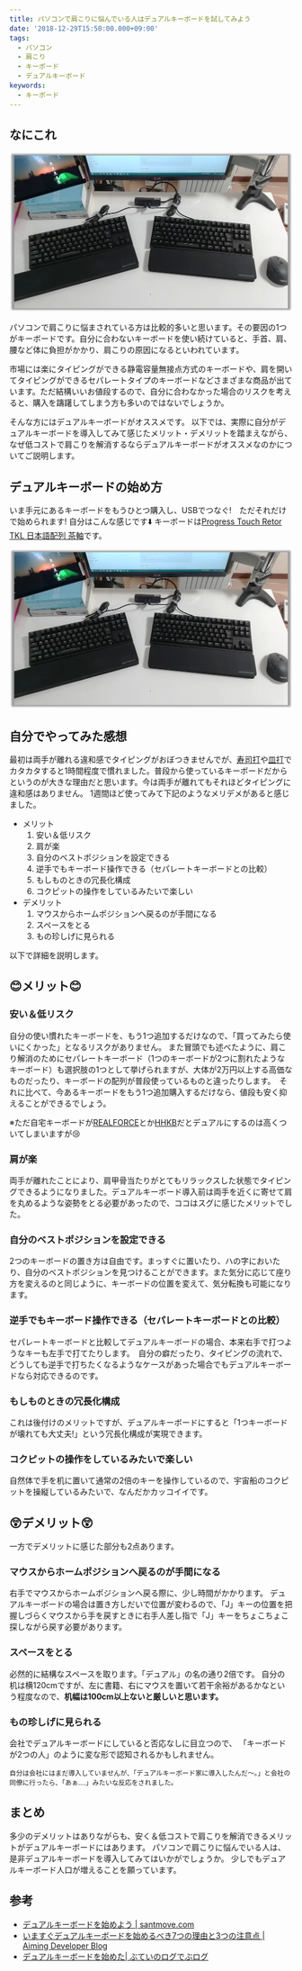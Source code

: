 ```yaml
---
title: パソコンで肩こりに悩んでいる人はデュアルキーボードを試してみよう
date: '2018-12-29T15:50:00.000+09:00'
tags:
  - パソコン
  - 肩こり
  - キーボード
  - デュアルキーボード
keywords:
  - キーボード
---
```


## なにこれ

![dual-keybord.png](./dual-keybord.png)

パソコンで肩こりに悩まされている方は比較的多いと思います。その要因の1つがキーボードです。自分に合わないキーボードを使い続けていると、手首、肩、腰など体に負担がかかり、肩こりの原因になるといわれています。<br/>

市場には楽にタイピングができる静電容量無接点方式のキーボードや、肩を開いてタイピングができるセパレートタイプのキーボードなどさまざまな商品が出ています。ただ結構いいお値段するので、自分に合わなかった場合のリスクを考えると、購入を躊躇してしまう方も多いのではないでしょうか。<br/>

そんな方にはデュアルキーボードがオススメです。
以下では、実際に自分がデュアルキーボードを導入してみて感じたメリット・デメリットを踏まえながら、なぜ低コストで肩こりを解消するならデュアルキーボードがオススメなのかについてご説明します。<br/>


## デュアルキーボードの始め方

いま手元にあるキーボードをもうひとつ購入し、USBでつなぐ!　ただそれだけで始められます!
自分はこんな感じです:arrow_down: キーボードは[Progress Touch Retor TKL 日本語配列 茶軸](http://www.archisite.co.jp/products/archiss/progres-touch/retro-tkl-jp/)です。

![dual-keybord.png](./dual-keybord.png)


## 自分でやってみた感想

最初は両手が離れる違和感でタイピングがおぼつきませんでが、[寿司打](http://typing.sakura.ne.jp/sushida/)や[皿打](http://neutralx0.net/sarada/)でカタカタすると1時間程度で慣れました。普段から使っているキーボードだからというのが大きな理由だと思います。今は両手が離れてもそれほどタイピングに違和感はありません。
1週間ほど使ってみて下記のようなメリデメがあると感じました。

* メリット
    1. 安い＆低リスク
    2. 肩が楽
    3. 自分のベストポジションを設定できる
    4. 逆手でもキーボード操作できる（セパレートキーボードとの比較）
    5. もしものときの冗長化構成
    6. コクピットの操作をしているみたいで楽しい 
* デメリット
    1. マウスからホームポジションへ戻るのが手間になる
    2. スペースをとる
    3. もの珍しげに見られる

以下で詳細を説明します。

## :blush:メリット:blush:

### 安い＆低リスク

自分の使い慣れたキーボードを、もう1つ追加するだけなので、「買ってみたら使いにくかった」となるリスクがありません。
また冒頭でも述べたように、肩こり解消のためにセパレートキーボード（1つのキーボードが2つに割れたようなキーボード）も選択肢の1つとして挙げられますが、大体が2万円以上する高価なものだったり、キーボードの配列が普段使っているものと違ったりします。　それに比べて、今あるキーボードをもう1つ追加購入するだけなら、値段も安く抑えることができるでしょう。

※ただ自宅キーボードが[REALFORCE](https://www.pfu.fujitsu.com/rfkeyboard/)とか[HHKB](https://www.pfu.fujitsu.com/hhkeyboard/)だとデュアルにするのは高くついてしまいますが:cry:

### 肩が楽

両手が離れたことにより、肩甲骨当たりがとてもリラックスした状態でタイピングできるようになりました。デュアルキーボード導入前は両手を近くに寄せて肩を丸めるような姿勢をとる必要があったので、ココはスグに感じたメリットでした。

### 自分のベストポジションを設定できる

2つのキーボードの置き方は自由です。まっすぐに置いたり、ハの字においたり、自分のベストポジションを見つけることができます。また気分に応じて座り方を変えるのと同じように、キーボードの位置を変えて、気分転換も可能になります。


### 逆手でもキーボード操作できる（セパレートキーボードとの比較）

セパレートキーボードと比較してデュアルキーボードの場合、本来右手で打つようなキーも左手で打てたりします。　自分の癖だったり、タイピングの流れで、どうしても逆手で打ちたくなるようなケースがあった場合でもデュアルキーボードなら対応できるのです。


### もしものときの冗長化構成

これは後付けのメリットですが、デュアルキーボードにすると「1つキーボードが壊れても大丈夫!」という冗長化構成が実現できます。

### コクピットの操作をしているみたいで楽しい

自然体で手を机に置いて通常の2倍のキーを操作しているので、宇宙船のコクピットを操縦しているみたいで、なんだかカッコイイです。


## :astonished:デメリット:astonished:

一方でデメリットに感じた部分も2点あります。

### マウスからホームポジションへ戻るのが手間になる

右手でマウスからホームポジションへ戻る際に、少し時間がかかります。
デュアルキーボードの場合は置き方しだいで位置が変わるので、「J」キーの位置を把握しづらくマウスから手を戻すときに右手人差し指で「J」キーをちょこちょこ探しながら戻す必要があります。

### スペースをとる

必然的に結構なスペースを取ります。「デュアル」の名の通り2倍です。
自分の机は横120cmですが、左に書籍、右にマウスを置いて若干余裕があるかなという程度なので、**机幅は100cm以上ないと厳しいと思います。**

### もの珍しげに見られる

会社でデュアルキーボードにしていると否応なしに目立つので、
「キーボードが2つの人」のように変な形で認知されるかもしれません。

<small>自分は会社にはまだ導入していませんが、「デュアルキーボード家に導入したんだ～。」と会社の同僚に行ったら、「あぁ....」みたいな反応をされました。</small>

## まとめ

多少のデメリットはありながらも、安く＆低コストで肩こりを解消できるメリットがデュアルキーボードにはあります。
パソコンで肩こりに悩んでいる人は、是非デュアルキーボードを導入してみてはいかがでしょうか。
少しでもデュアルキーボード人口が増えることを願っています。


## 参考

* [デュアルキーボードを始めよう | santmove.com](https://santmove.com/info.php?info_id=35)
* [いますぐデュアルキーボードを始めるべき7つの理由と3つの注意点 | Aiming Developer Blog](https://developer.aiming-inc.com/misc/dual-keyboard/)
* [デュアルキーボードを始めた| ぶていのログでぶログ](https://buty4649.hatenablog.com/entry/2017/02/15/223232)
